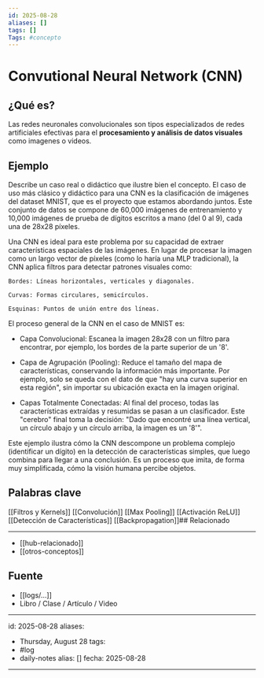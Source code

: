 ```yaml
---
id: 2025-08-28
aliases: []
tags: []
Tags: #concepto
---
```


# Convutional Neural Network (CNN)

## ¿Qué es?

Las redes neuronales convolucionales son tipos especializados de redes artificiales
efectivas para el **procesamiento y análisis de datos visuales** como imagenes o
videos.

## Ejemplo

Describe un caso real o didáctico que ilustre bien el concepto.
El caso de uso más clásico y didáctico para una CNN es la clasificación de imágenes del dataset MNIST, que es el proyecto que estamos abordando juntos. Este conjunto de datos se compone de 60,000 imágenes de entrenamiento y 10,000 imágenes de prueba de dígitos escritos a mano (del 0 al 9), cada una de 28x28 píxeles.

Una CNN es ideal para este problema por su capacidad de extraer características espaciales de las imágenes. En lugar de procesar la imagen como un largo vector de píxeles (como lo haría una MLP tradicional), la CNN aplica filtros para detectar patrones visuales como:

    Bordes: Líneas horizontales, verticales y diagonales.

    Curvas: Formas circulares, semicírculos.

    Esquinas: Puntos de unión entre dos líneas.

El proceso general de la CNN en el caso de MNIST es:

- Capa Convolucional: Escanea la imagen 28x28 con un filtro para encontrar, por ejemplo,
  los bordes de la parte superior de un '8'.

- Capa de Agrupación (Pooling): Reduce el tamaño del mapa de características, conservando
  la información más importante. Por ejemplo, solo se queda con el dato de que "hay
  una curva superior en esta región", sin importar su ubicación exacta en la imagen
  original.

- Capas Totalmente Conectadas: Al final del proceso, todas las características extraídas
  y resumidas se pasan a un clasificador. Este "cerebro" final toma la decisión:
  "Dado que encontré una línea vertical, un círculo abajo y un círculo arriba, la
  imagen es un '8'".

Este ejemplo ilustra cómo la CNN descompone un problema complejo (identificar un
dígito) en la detección de características simples, que luego combina para llegar
a una conclusión. Es un proceso que imita, de forma muy simplificada, cómo la
visión humana percibe objetos.

## Palabras clave

[[Filtros y Kernels]]
[[Convolución]]
[[Max Pooling]]
[[Activación ReLU]]
[[Detección de Características]]
[[Backpropagation]]## Relacionado

---

- [[hub-relacionado]]
- [[otros-conceptos]]

## Fuente

- [[logs/...]]
- Libro / Clase / Artículo / Video

---

id: 2025-08-28
aliases:

- Thursday, August 28
  tags:
- #log
- daily-notes
  alias: []
  fecha: 2025-08-28

---
